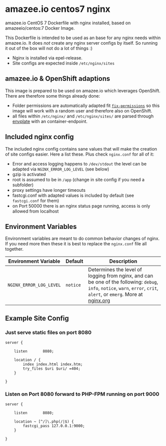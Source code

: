 # amazee.io centos7 nginx

amazee.io CentOS 7 Dockerfile with nginx installed, based on amazeeio/centos:7 Docker Image.

This Dockerfile is intended to be used as an base for any nginx needs within amazee.io. It does *not* create any nginx server configs by itself. So running it out of the box will not do a lot of things :)

- Nginx is installed via epel-release. 
- Site configs are expected inside `/etc/nginx/sites`

## amazee.io & OpenShift adaptions

This image is prepared to be used on amazee.io which leverages OpenShift. There are therefore some things already done:

- Folder permissions are automatically adapted fit [`fix-permissions`](https://github.com/sclorg/s2i-base-container/blob/master/bin/fix-permissions) so this image will work with a random user and therefore also on OpenShift.
- all files within `/etc/nginx/` and `/etc/nginx/sites/` are parsed through [envplate](https://github.com/kreuzwerker/envplate) with an container-endpoint.

## Included nginx config

The included nginx config contains sane values that will make the creation of site configs easier. Here a list these. Plus check `nginx.conf` for all of it:

- Error and access logging happens to `/dev/stdout` the level can be adapted via `NGINX_ERROR_LOG_LEVEL` (see below)
- gzip is activated
- root is assumed to be in `/app` (change in site config if you need a subfolder)
- proxy settings have longer timeouts
- fastcgi.conf with adapted values is included by default (see `fastcgi.conf` for them)
- on Port 50000 there is an nginx status page running, access is only allowed from localhost

## Environment Variables

Environment variables are meant to do common behavior changes of nginx. If you need more then these it is best to replace the `nginx.conf` file all together.

| Environment Variable | Default | Description  | 
|--------|---------|---|
| `NGINX_ERROR_LOG_LEVEL` | `notice` | Determines the level of logging from nginx, and can be one of the following: `debug`, `info`, `notice`, `warn`, `error`, `crit`, `alert`, or `emerg`. More at [nginx.org](http://nginx.org/en/docs/ngx_core_module.html#error_log) |

## Example Site Config

### Just serve static files on port 8080

    server {

        listen       8080;

        location / {
            index index.html index.htm;
            try_files $uri $uri/ =404;
        }

    }

### Listen on Port 8080 forward to PHP-FPM running on port 9000

    server {

        listen       8080;

        location ~ [^/]\.php(/|$) {
            fastcgi_pass 127.0.0.1:9000;
        }

    }